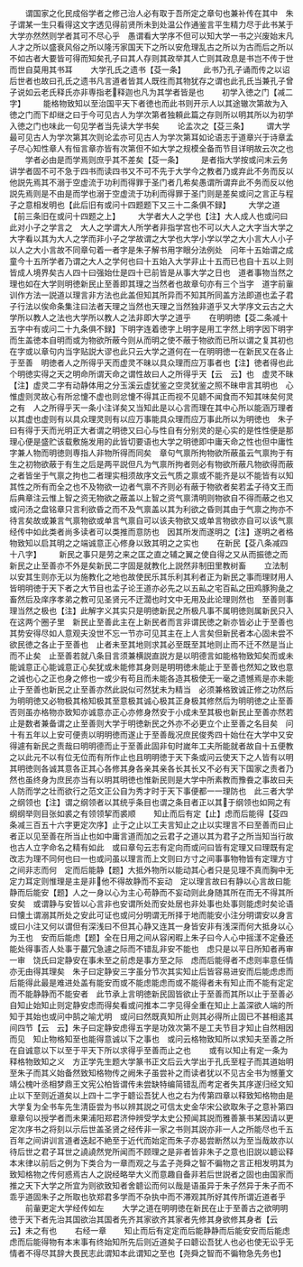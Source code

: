 <!-- { "loadSidebar": true } -->
　　谓国家之化民成俗学者之修己治人必有取于吾所定之章句也兼补传在其中　朱子谓某一生只看得这文字透见得前贤所未到处温公作通鉴言平生精力尽于此书某于大学亦然然则学者其可不尽心乎　愚谓看大学序不但可以知大学一书之兴废始末凡人才之所以盛衰风俗之所以隆汚家国天下之所以安危理乱古之所以为古而后之所以不如古者大要皆可得而知矣孔子曰其人存则其政举其人亡则其政息是书岂不传于世而世自莫用其书耳
　　大学孔氏之遗书【芟一条】
　　此书乃孔子诵而传之以诏后世者也故曰孔氏之遗书凡言道者皆其人既徃而其物犹存之谓也此孔氏当兼孔子曾子说如云老氏释氏亦非専指老释迦也凡为其学者皆是也
　　初学入徳之门【减二字】
　　能格物致知以至治国平天下者徳也而此书则开示人以其途辙次第故为入徳之门而下却继之曰于今可见古人为学次第者独頼此篇之存则所以明其所以为初学入徳之门也味此一句见学者当先读大学书矣
　　论孟次之【芟三条】
　　谓大学最可见古人为学次第其次则论孟亦可见古人为学次第耳如论语志于道章兴于诗章孟子尽心知性章人有恒言章亦皆有次第但不如大学之规模全备而节目详明故云次之也
　　学者必由是而学焉则庶乎其不差矣【芟一条】
　　是者指大学按或问末云务讲学者固不可不急于四书而读四书又不可不先于大学今之教者乃或弃此不务而反以他説先焉其不溺于空虚流于功利而得罪于圣门者几希矣愚谓所谓弃此不务而反以他説先焉则是不由是而学也溺于空虚流于功利而得罪于圣门则是差矣或问之言正与程子之意相发明也【此后旧有或问十四题题下又三十二条俱不録】
　　大学之道【前三条旧在或问十四题之上】
　　大学者大人之学也【注】大人成人也或问曰此对小子之学言之　大人之学谓大人所学者非指学宫也不可以大人之大字当大学之大字看以其为大人之学而非小子之学故谓之大学也大学小学以学之大小言大人小子以人之大小言故不同章句着一者字是朱子解书用字眼分法例处　问年十五始谓之成童今十五所学者乃谓之大人之学何也曰十五始入大学非止十五而已也自十五以上则皆成人境界矣古人四十曰强始仕是四十已前皆是从事大学之日也　道者事物当然之理也如在大学则明徳新民止至善即其理之当然者也故章句亦有三个当字　道字前軰训作方法一説道以理言非方法也此盖但知其所异而不知其所同盖方法即道也孟子君子行法以俟命条集注曰法者天理之当然也天理之当然独非道乎又大学序文云古之大学所以教人之法也大学所以教人之法非即大学之道乎
　　在明明徳【芟二条减十五字中有或问二十九条俱不録】下明字连着徳字上明字是用工字然上明字因下明字而生盖徳本自明而或为物欲所蔽今则从而明之使不蔽于物欲而已所以谓之复其初也　在字或以章句内当字贴説大谬也此只云大学之道何在一在明明徳一在新民又在各止于至善　明徳者人之所得乎天而虚灵不昧以具众理而应万事者也【注】徳者得也此个明徳实得之天之明命所谓天命之谓性故曰人之所得乎天【云　云】也　虚灵不昧【注】虚灵二字有动静体用之分玉溪云虚犹鉴之空灵犹鉴之照不昧申言其明也　心惟虚则灵故心有所忿懥不虚也则忿懥不得其正而视不见聼不闻食而不知其味矣何灵之有　人之所得乎天一条小注详矣又当知此是以心言而理在其中心所以能涵万理者以其虚也虚则有以具众理灵则有以应万事能具众理而应万事此所以为明徳也　朱子曰有得于天而光明正大者谓之明徳又曰心与性自有分别灵的是心实的是性性便是那理心便是盛贮该载敷施发用的此皆切要语也大学之明徳即中庸天命之性也但中庸性字兼人物而明徳则専指人非物所得而同矣　章句气禀所拘物欲所蔽虽云气禀拘于有生之初物欲蔽于有生之后是两平説但凡为气禀所拘者则必有物欲所蔽凡物欲得而蔽之者皆坐于气禀之拘也二者理实相须故序文云气质之禀或不能齐是以不能皆有以知其性之所有而全之也不及物欲一边者气禀不齐则必有蔽于物欲者矣若孟子待文王而后典章注云惟上智之资无物欲之蔽盖以上智之资气禀清明则物欲自不得而蔽之也又或问汤之盘铭章只言利欲昏之而不及气禀盖以其为利欲之昏则其由于气禀之拘亦不待言矣故或兼言气禀物欲或单言气禀自可以该夫物欲又或单言物欲亦自可以该气禀经传中如此类者尚多读者可以类推而意防也　因其所发而遂明之【注】遂明之者格物致知以启其明之之端诚意正心修身以致其明之之实也
　　在新民【芟八条减四十八字】
　　新民之事只是劳之来之匡之直之辅之翼之使自得之又从而振徳之而新民之止至善亦不外是矣新民二字固是就教化上説然非制田里教树畜
　　立法制以安其生则亦无以为施教化之地也故使民乐其乐利其利者正为新民之事而理财用人皆明明徳于天下者之大节目也孟子论王道亦必先之以五畆之宅百畆之田鸡豚狗彘之畜然后及庠序孝弟之教可见圣贤元不迂濶也时文中无用及此论理则然也　至善则事理当然之极也【注】此解字义其实只是明徳新民之所极凡事不属明徳则属新民只入在这两个圈子里　新民止至善此主在上新民者而言非谓民徳之新亦皆必止于至善也其势安得尽如人意观夫没世不忘一节亦可见其主在上人言矣但新民者本心固未尝不欲民徳之各止于至善也　止者未至其地则求其必至既至其地则止而不迁不然是当止而不止矣　止至善若就八条目言须兼横説直説方是以明德言如能格物致知矣而或未能诚意正心能诚意正心矣犹或未能修其身则是明明徳未能止于至善也然知之致也意之诚也心之正也身之修也一或少有苟且而未能各造其极使无一毫之遗憾焉是亦未能止于至善也新民之止至善亦然此説似可然犹未为精当　必须兼格致诚正修之功然后为明明徳又必物极其格知极其至意极其诚心极其正身极其修然后为明明徳之止至善否则虽亦格物亦致知亦诚意亦正心亦修身然安于小成未至其极也新民止至善亦然若止是数者兼备谓之止至善则大学于明徳新民之外亦不必更立个止至善之名目矣　问十有五年以上安可便责以明明徳而遂止于至善哉况庶民俊秀四十始仕在大学中又安得遽有新民之责哉曰明明德而止于至善此固非旬时嵗年工夫所能就者故自十五便教之以此元不以有位无位而有所作止也且明明徳于天下条或问云使天下之人皆有以明其明徳则各诚其意各正其心各修其身各亲其亲各长其长又不必有天下国家之责者乃然也虽终身为庶民亦当有以明其明徳也惟新民则是大学中所素教而豫飬之事故曰夫人防而学之壮而欲行之范文正公自为秀才时于天下事便都一一理防也　此三者大学之纲领也【注】谓之纲领者以其统乎条目也谓之条目者正以其于纲领也如网之有纲纲举则目张如裘之有领领挈而裘顺
　　知止而后有定【止】虑而后能得【芟四条减三百五十六字更定次序】止于之止以工夫言知止之止以实理言不曰至善而曰止者正以见至善在所当止也如中庸言道而加之云君子之道以其为君子之所当知当行故也古人立字命名之精有如此　或曰章句云志有定向而或问曰皆有定理又曰理既有定改志为理不同何也曰一也或问虽以理言而上文则曰方寸之间事事物物皆有定理方寸之间非志而何　定而后能静【题】大抵外物所以能动其心者只是见理不真而胸中无定力耳定则惟理是主是非他不得故静而不妄动　定以理言故曰有静以心言故曰能　静而后能安【题】人之一身以心为主心苟静而不妄动则此身随其所在而无不得其所安矣　或谓静与安皆以心言非也安谓所处而安处居也非处事也处事则能虑时矣论语曰懐土谓溺其所处之安此可证也或问分明谓无所择于地而能安小注分明谓安以身言或曰小注又何以谓但有深浅曰不但其心静又连其一身皆安非有浅深而何大抵身以心为王也　安而后能虑【题】全在日用之间从容闲暇上朱子曰今人心中摇漾不定叠还能处得事否人处事于蕞冗急遽之际而不错乱非安不能也　虑只是以平日所知者再审一审　饶氏曰定静安在事未至之前虑是事方至之际　虑而后能得者不虑则率意任情亦无由得其理矣　朱子曰定静安三字虽分节次其实知止后皆容易进安而后能虑虑而后能得此最是难进处盖有能安而或不能虑能虑而或不能得者未有知止而不能有定定而不能静静而不能安者　此节承上言明徳新民固皆欲止于至善而其所以止于至善必自知止始知止则定静安虑而得矣看或问推本二字见得全重在知止上盖深欲人端的所知于其始也或问中鹄之喻尤明　或问曰然既真知所止则其必得所止固已不甚相逺其间四节【云　云】朱子曰定静安虑得五字是功效次第不是工夫节目才知止自然相因而见　知止物格知至也能得意诚以下之事也　或问云格物致知所以求知夫至善之所在自诚意以下以至于平天下所以求得乎至善而止之也
　　或有以知止有定一条为释格物致知之义　方正学先生题大学篆书正文后云大学出于孔氏至程子而其道始明至朱子而其义始备然致知格物传之阙朱子虽尝补之而读者犹以不见古全书为憾董文靖公槐叶丞相梦鼎王文宪公柏皆谓传未尝缺特编简错乱而考定者失其序遂归经文知止以下至则近道矣以上四十二字于聼讼吾犹人也之右为传第四章以释致知格物由是大学复为全书车先生清臣尝为书以辨其説之可信太史金华宋公欲取朱子之意补第四章章句以授学者而未果浦阳郑君济仲辨受学太史公预闻其説而雅善篆书某因请以更定次序书之将刻以示后世盖圣贤之经传非一家之书则其説亦非一人之所能尽也千五百年之间讲训言道者迭起不絶至于近代而始定而朱子亦曷尝断然以为至当哉故亦以待后世之君子耳世之譊譊然党所闻而不顾理之是非者皆非朱子之意也旧説以聼讼释本末律以前后之例为下类合为一章而观之与孟子尧舜之智不徧物之言正相发明其为致知格物之传何惑焉古人之説经略举大义而意趣自备非若后世説者之固也由国家而推之天下大学之所宜为则欲致知者舍聼讼而何以哉是语虽异于朱子然异于朱子而不乖乎道固朱子之所取也欤郑君多学而不杂执中而不滞观其所好其传所谓近道者乎
　　前軰更定大学经传如左
　　大学之道在明明徳在新民在止于至善古之欲明明徳于天下者先治其国欲治其国者先齐其家欲齐其家者先修其身欲修其身者【云　云】未之有也
　　右经一章
　　知止而后有定定而后能静静而后能安安而后能虑虑而后能得物有本末事有终始知所先后则近道矣子曰聼讼吾犹人也必也使无讼乎无情者不得尽其辞大畏民志此谓知本此谓知之至也【尧舜之智而不徧物急先务也】
